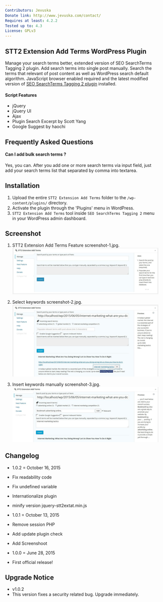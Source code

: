 ```yaml
---
Contributors: Jevuska
Donate link: http://www.jevuska.com/contact/
Requires at least: 4.2.2
Tested up to: 4.3
License: GPLv3
---
```


## STT2 Extension Add Terms WordPress Plugin
Manage your search terms better, extended version of SEO SearchTerms Tagging 2 plugin. Add search terms into single post manually. Search the terms that relevant of post content as well as WordPress search default algorithm. JavaScript browser enabled required and the latest modified version of [SEO SearchTerms Tagging 2 plugin](https://github.com/Jevuska/stt2-extension-add-terms/releases/tag/STT2-v1.535) installed.

#### Script Features
* jQuery
* jQuery UI
* Ajax
* Plugin Search Excerpt by Scott Yang
* Google Suggest by haochi

## Frequently Asked Questions

#### Can I add bulk search terms ?
Yes, you can. After you add one or more search terms via input field, just add your search terms list that separated by comma into textarea.

## Installation
1. Upload the entire `STT2 Extension Add Terms` folder to the `/wp-content/plugins/` directory.
2. Activate the plugin through the 'Plugins' menu in WordPress.
3. `STT2 Extension Add Terms` tool inside `SEO SearchTerms Tagging 2` menu in your WordPress admin dashboard.

## Screenshot
1. STT2 Extension Add Terms Feature screenshot-1.jpg.
![screenshot 1](lib/assets/img/screenshot-1.jpg)

2. Select keywords screenshot-2.jpg.
![screenshot 2](lib/assets/img/screenshot-2.jpg)

3. Insert keywords manually screenshot-3.jpg.
![screenshot 3](lib/assets/img/screenshot-3.jpg)

## Changelog
* 1.0.2 = October 16, 2015
 * Fix readability code
 * Fix undefined variable
 * Internationalize plugin
 * minify version jquery-stt2extat.min.js
  
* 1.0.1 = October 13, 2015
 * Remove session PHP
 * Add update plugin check
 * Add Screenshoot

* 1.0.0 = June 28, 2015
 * First official release!

## Upgrade Notice
* v1.0.2
 * This version fixes a security related bug.  Upgrade immediately.